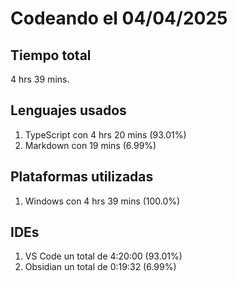# Codeando el 04/04/2025

## Tiempo total
4 hrs 39 mins.

## Lenguajes usados
1. TypeScript con 4 hrs 20 mins (93.01%)
1. Markdown con 19 mins (6.99%)

## Plataformas utilizadas
1. Windows con 4 hrs 39 mins (100.0%)

## IDEs
1. VS Code un total de 4:20:00 (93.01%)
1. Obsidian un total de 0:19:32 (6.99%)
